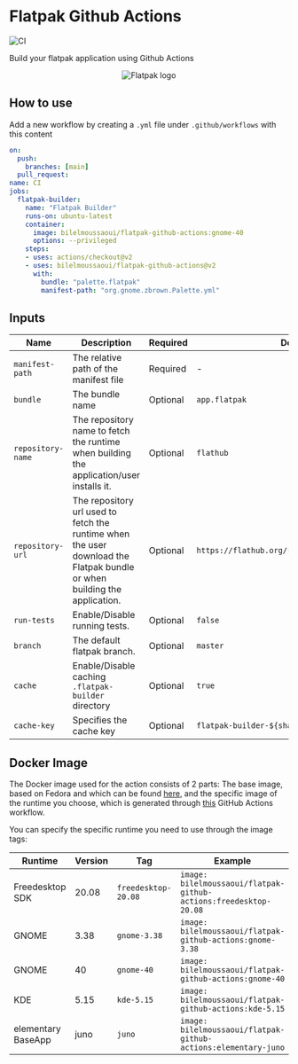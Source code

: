 # Flatpak Github Actions

![CI](https://github.com/bilelmoussaoui/flatpak-github-actions/workflows/CI/badge.svg)

Build your flatpak application using Github Actions

<p align="center">
  <img src="https://user-images.githubusercontent.com/15098724/55282117-f8253380-52fa-11e9-95a3-ccae83b23034.png" alt="Flatpak logo" />
</p>

## How to use  

Add a new workflow by creating a `.yml` file under `.github/workflows` with this content

```yaml
on:
  push:
    branches: [main]
  pull_request:
name: CI
jobs:
  flatpak-builder:
    name: "Flatpak Builder"
    runs-on: ubuntu-latest
    container:
      image: bilelmoussaoui/flatpak-github-actions:gnome-40
      options: --privileged
    steps:
    - uses: actions/checkout@v2
    - uses: bilelmoussaoui/flatpak-github-actions@v2
      with:
        bundle: "palette.flatpak"
        manifest-path: "org.gnome.zbrown.Palette.yml"
```

## Inputs

| Name | Description | Required | Default |
| ---     | ----------- | ----------- |----|
| `manifest-path` | The relative path of the manifest file  | Required | - |
| `bundle` | The bundle name  | Optional | `app.flatpak` |
| `repository-name` | The repository name to fetch the runtime when building the application/user installs it.  | Optional | `flathub` |
| `repository-url` | The repository url used to fetch the runtime when the user download the Flatpak bundle or when building the application.  | Optional | `https://flathub.org/repo/flathub.flatpakrepo` |
| `run-tests` | Enable/Disable running tests.  | Optional | `false` |
| `branch` | The default flatpak branch.  | Optional | `master` |
| `cache` | Enable/Disable caching `.flatpak-builder` directory | Optional | `true` |
| `cache-key` | Specifies the cache key | Optional | `flatpak-builder-${sha256(manifestPath)}` |

## Docker Image

The Docker image used for the action consists of 2 parts: The base image, based on Fedora and which can be found
[here](docker/Dockerfile), and the specific image of the runtime you choose, which is generated through
[this](.github/workflows/docker.yml) GitHub Actions workflow.

You can specify the specific runtime you need to use through the image tags:

| Runtime         | Version | Tag                 | Example                                                          |
| --------------- | ------- | ------------------- | ---------------------------------------------------------------- |
| Freedesktop SDK | 20.08   | `freedesktop-20.08` | `image: bilelmoussaoui/flatpak-github-actions:freedesktop-20.08` |
| GNOME           | 3.38    | `gnome-3.38`        | `image: bilelmoussaoui/flatpak-github-actions:gnome-3.38`        |
| GNOME           | 40    | `gnome-40`        | `image: bilelmoussaoui/flatpak-github-actions:gnome-40`        |
| KDE             | 5.15    | `kde-5.15`          | `image: bilelmoussaoui/flatpak-github-actions:kde-5.15`          |
| elementary BaseApp             | juno    | `juno`          | `image: bilelmoussaoui/flatpak-github-actions:elementary-juno`          |

